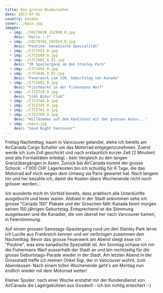 ```yaml
---
title: Das grosse Wiedersehen
date: 2017-07-02
country: Kanada
cover: ./main.jpg
images:
  - img: ./20170630_152508_0.jpg
    desc: "Hallo :-)"
  - img: ./20170701_202914_0.jpg
    desc: "Poutine: kanadische Spezialität"
  - img: ./C7C5581_0.jpg
  - img: ./C7C5589_0.jpg
  - img: ./C7C5601_0_01.jpg
    desc: "3h Spaziergang um den Stanley Park"
  - img: ./C7C5604_0.jpg
  - img: ./C7C5646_0_01.jpg
    desc: "Feuerwerk zum 150. Geburtstag von Kanada"
  - img: ./C7C5682_0.jpg
    desc: "Fischmarkt in der Fishermans Warf"
  - img: ./C7C5728_0.jpg
    desc: "Sikh Biker Club"
  - img: ./C7C5740_0.jpg
  - img: ./C7C5745_0.jpg
  - img: ./C7C5761_0.jpg
  - img: ./C7C5789_0.jpg
    desc: "Willkommen auf dem Kontinent mit den grossen Autos..."
  - img: ./main.jpg
    desc: "Good Night Vancouver"
---
```


Freitag Nachmittag, kaum in Vancouver gelandet, stehe ich bereits am AirCanada Cargo Schalter um das Motorrad entgegenzunehmen. Zuerst werde ich zum Zoll geschickt und nach erstaunlich kurzer Zeit (2 Minuten) sind alle Formalitäten erledigt - kein Vergleich zu den langen Grenzübergängen in Asien. Zurück bei AirCanada kommt der grosse Schock: ~1'000 CHF Lagerkosten bin ich schuldig für 6 Tage, die das Motorrad auf mich wegen dem Umweg via Paris gewartet hat. Nach langem hin und her bezahle ich, damit die Kosten übers Wochenende nicht noch grösser werden...

Ich wunderte mich im Vorfeld bereits, dass praktisch alle Unterkünfte ausgebucht und teuer waren. Alsbald in der Stadt ankommen sehe ich grosse "Canada 150" Plakate und der Groschen fällt: Kanada feiert morgen seinen 150 jährigen Geburtstag. Entsprechend ist die Stimmung ausgelassen und die Kanadier, die von überall her nach Vancouver kamen, in Feierstimmung.

Auf einem grossen Samstags-Spaziergang rund um den Stanley Park lerne ich Lucille aus Frankreich kennen und wir verbringen zusammen den Nachmittag. Bevor das grosse Feuerwerk am Abend steigt esse ich "Poutine", was eine kanadische Spezialität ist. Am Sonntag schaue ich mir die Fishermans Warf ausserhalb der Stadt an und bin rechtzeitig für die grosse Geburtstags-Parade wieder in der Stadt. Am letzten Abend in der Grossstadt treffe ich meinen Onkel Sigi, der in Vancouver wohnt, zum Abendessen. Nach einem tollen Wochenende  geht's am Montag nun endlich wieder mit dem Motorrad weiter!

Kleiner Spoiler: nach einer Woche erstattet mir der Kundendienst von AirCanada die Lagergebühren aus Goodwill - ich bin richtig erleichert :-)
